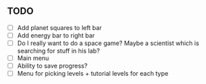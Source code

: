 TODO
----

- [ ] Add planet squares to left bar
- [ ] Add energy bar to right bar
- [ ] Do I really want to do a space game? Maybe a scientist which is searching for stuff in his lab?
- [ ] Main menu
- [ ] Ability to save progress?
- [ ] Menu for picking levels + tutorial levels for each type
